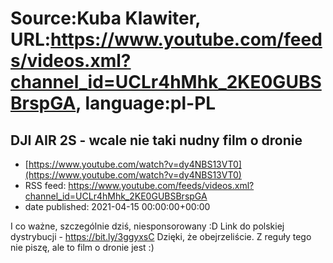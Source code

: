 # Source:Kuba Klawiter, URL:https://www.youtube.com/feeds/videos.xml?channel_id=UCLr4hMhk_2KE0GUBSBrspGA, language:pl-PL

## DJI AIR 2S - wcale nie taki nudny film o dronie
 - [https://www.youtube.com/watch?v=dy4NBS13VT0](https://www.youtube.com/watch?v=dy4NBS13VT0)
 - RSS feed: https://www.youtube.com/feeds/videos.xml?channel_id=UCLr4hMhk_2KE0GUBSBrspGA
 - date published: 2021-04-15 00:00:00+00:00

I co ważne, szczególnie dziś, niesponsorowany :D
Link do polskiej dystrybucji - https://bit.ly/3ggyxsC
Dzięki, że obejrzeliście. Z reguły tego nie piszę, ale to film o dronie jest :)

